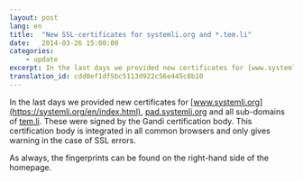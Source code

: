 ```yaml
---
layout: post
lang: en
title:  "New SSL-certificates for systemli.org and *.tem.li"
date:   2014-03-26 15:00:00
categories:
    - update
excerpt: In the last days we provided new certificates for [www.systemli.org](https://systemli.org/en/index.html) , [pad.systemli.org](https://pad.systemli.org) and all sub-domains of [tem.li](https://tem.li). These were signed by the Gandi certification body. This certification body is integrated in all common browsers and only gives warning in the case of SSL errors.
translation_id: cdd0ef1df5bc5113d922c56e445c8b10
---
```

In the last days we provided new certificates for [www.systemli.org](https://systemli.org/en/index.html), [pad.systemli.org](https://pad.systemli.org) and all sub-domains of [tem.li](https://tem.li). These were signed by the Gandi certification body. This certification body is integrated in all common browsers and only gives warning in the case of SSL errors.

As always, the fingerprints can be found on the right-hand side of the homepage.

